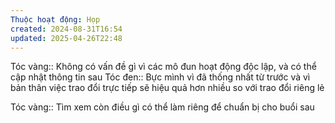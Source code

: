 ```yaml
---
Thuộc hoạt động: Họp
created: 2024-08-31T16:54
updated: 2025-04-26T22:48
---
```


Tóc vàng:: Không có vấn đề gì vì các mô đun hoạt động độc lập, và có thể cập nhật thông tin sau
Tóc đen:: Bực mình vì đã thống nhất từ trước và vì bản thân việc trao đổi trực tiếp sẽ hiệu quả hơn nhiều so với trao đổi riêng lẻ

Tóc vàng:: Tìm xem còn điều gì có thể làm riêng để chuẩn bị cho buổi sau
